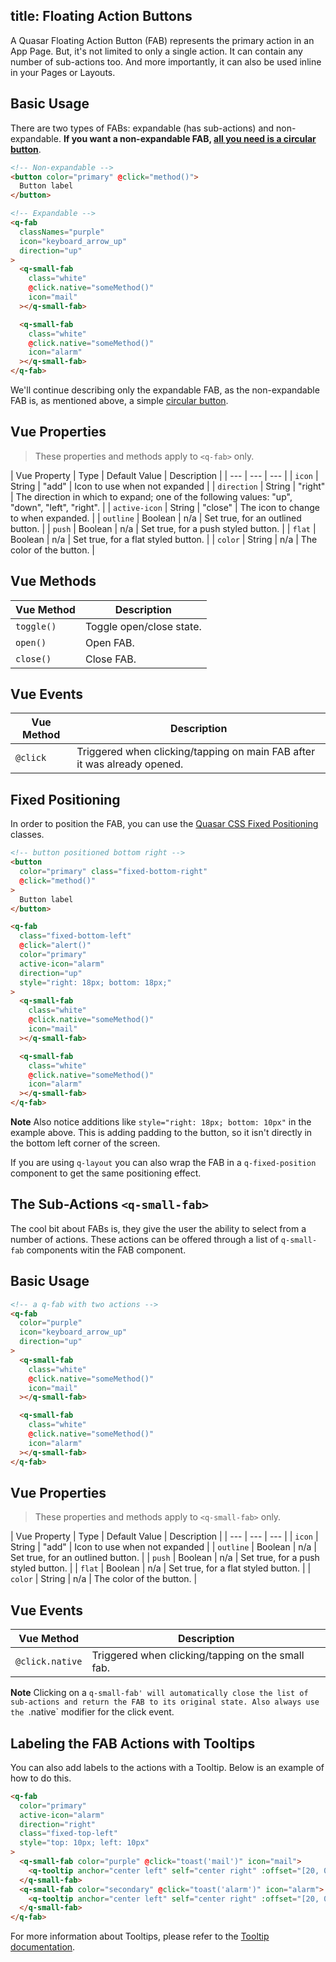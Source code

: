 title: Floating Action Buttons
---
A Quasar Floating Action Button (FAB) represents the primary action in an App Page. But, it's not limited to only a single action. It can contain any number of sub-actions too. And more importantly, it can also be used inline in your Pages or Layouts.

<input type="hidden" data-fullpage-demo="web-components/fab">

## Basic Usage

There are two types of FABs: expandable (has sub-actions) and non-expandable. **If you want a non-expandable FAB, [all you need is a circular button](/components/buttons.html)**. 


``` html
<!-- Non-expandable -->
<button color="primary" @click="method()">
  Button label
</button>

<!-- Expandable -->
<q-fab
  classNames="purple"
  icon="keyboard_arrow_up"
  direction="up"
>
  <q-small-fab
    class="white"
    @click.native="someMethod()"
    icon="mail"
  ></q-small-fab>

  <q-small-fab
    class="white"
    @click.native="someMethod()"
    icon="alarm"
  ></q-small-fab>
</q-fab>
```

We'll continue describing only the expandable FAB, as the non-expandable FAB is, as mentioned above, a simple [circular button](/components/buttons.html).

## Vue Properties
> These properties and methods apply to `<q-fab>` only.

| Vue Property | Type | Default Value | Description |
| --- | --- | --- |
| `icon` | String | "add" | Icon to use when not expanded |
| `direction` | String | "right" | The direction in which to expand; one of the following values: "up", "down", "left", "right". |
| `active-icon` | String | "close" | The icon to change to when expanded. |
| `outline` | Boolean | n/a | Set true, for an outlined button. |
| `push` | Boolean | n/a | Set true, for a push styled button. |
| `flat` | Boolean | n/a | Set true, for a flat styled button. |
| `color` | String | n/a | The color of the button. |

## Vue Methods
| Vue Method | Description |
| --- | --- |
| `toggle()` | Toggle open/close state. |
| `open()` | Open FAB. |
| `close()` | Close FAB. |

## Vue Events
| Vue Method | Description |
| --- | --- |
| `@click` | Triggered when clicking/tapping on main FAB after it was already opened. |

## Fixed Positioning

In order to position the FAB, you can use the [Quasar CSS Fixed Positioning](/api/css-positioning.html) classes.

``` html
<!-- button positioned bottom right -->
<button
  color="primary" class="fixed-bottom-right"
  @click="method()"
>
  Button label
</button>

<q-fab
  class="fixed-bottom-left"
  @click="alert()"
  color="primary"
  active-icon="alarm"
  direction="up"
  style="right: 18px; bottom: 18px;"
>
  <q-small-fab
    class="white"
    @click.native="someMethod()"
    icon="mail"
  ></q-small-fab>

  <q-small-fab
    class="white"
    @click.native="someMethod()"
    icon="alarm"
  ></q-small-fab>
</q-fab>
```
**Note**
Also notice additions like `style="right: 18px; bottom: 10px"` in the example above. This is adding padding to the button, so it isn't directly in the bottom left corner of the screen. 

If you are using `q-layout` you can also wrap the FAB in a `q-fixed-position` component to get the same positioning effect. 

## The Sub-Actions `<q-small-fab>`
The cool bit about FABs is, they give the user the ability to select from a number of actions. These actions can be offered through a list of `q-small-fab` components witin the FAB component. 

## Basic Usage

``` html
<!-- a q-fab with two actions -->
<q-fab
  color="purple"
  icon="keyboard_arrow_up"
  direction="up"
>
  <q-small-fab
    class="white"
    @click.native="someMethod()"
    icon="mail"
  ></q-small-fab>

  <q-small-fab
    class="white"
    @click.native="someMethod()"
    icon="alarm"
  ></q-small-fab>
</q-fab>

```

## Vue Properties
> These properties and methods apply to `<q-small-fab>` only.

| Vue Property | Type | Default Value | Description |
| --- | --- | --- |
| `icon` | String | "add" | Icon to use when not expanded |
| `outline` | Boolean | n/a | Set true, for an outlined button. |
| `push` | Boolean | n/a | Set true, for a push styled button. |
| `flat` | Boolean | n/a | Set true, for a flat styled button. |
| `color` | String | n/a | The color of the button. |

## Vue Events
| Vue Method | Description |
| --- | --- |
| `@click.native` | Triggered when clicking/tapping on the small fab. |

**Note**
Clicking on a `q-small-fab' will automatically close the list of sub-actions and return the FAB to its original state. Also always use the `.native` modifier for the click event. 

## Labeling the FAB Actions with Tooltips
You can also add labels to the actions with a Tooltip. Below is an example of how to do this.

```HTML
<q-fab
  color="primary"
  active-icon="alarm"
  direction="right"
  class="fixed-top-left"
  style="top: 10px; left: 10px"
>
  <q-small-fab color="purple" @click="toast('mail')" icon="mail">
    <q-tooltip anchor="center left" self="center right" :offset="[20, 0]">Mail</q-tooltip>
  </q-small-fab>
  <q-small-fab color="secondary" @click="toast('alarm')" icon="alarm">
    <q-tooltip anchor="center left" self="center right" :offset="[20, 0]">Alarm</q-tooltip>
  </q-small-fab>
</q-fab>
```

For more information about Tooltips, please refer to the [Tooltip documentation](/components/tooltip.html).